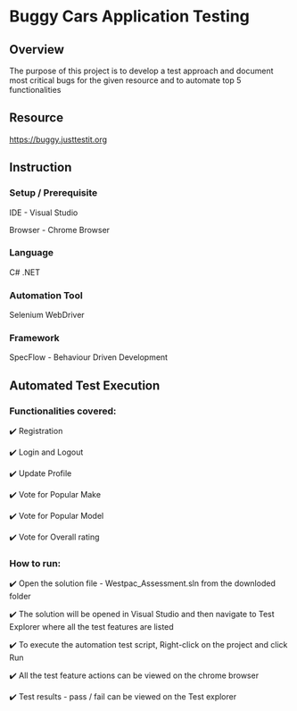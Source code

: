 ﻿# Buggy Cars Application Testing

## Overview
The purpose of this project is to develop a test approach and document most critical bugs for the given resource and to automate top 5 functionalities
## Resource
https://buggy.justtestit.org



## Instruction
### Setup / Prerequisite
IDE - Visual Studio



Browser - Chrome Browser
### Language 
C# .NET
### Automation Tool
Selenium WebDriver
### Framework
SpecFlow - Behaviour Driven Development


## Automated Test Execution



### Functionalities covered:

:heavy_check_mark: Registration



:heavy_check_mark: Login and Logout



:heavy_check_mark: Update Profile



:heavy_check_mark: Vote for  Popular Make



:heavy_check_mark: Vote for Popular Model



:heavy_check_mark: Vote for Overall rating



### How to run:

:heavy_check_mark: Open the solution file - Westpac_Assessment.sln from the downloded folder

:heavy_check_mark: The solution will be opened in Visual Studio and then navigate to Test Explorer where all the test features are listed

:heavy_check_mark: To execute the automation test script, Right-click on the project and click Run

:heavy_check_mark: All the test feature actions can be viewed on the chrome browser

:heavy_check_mark: Test results - pass / fail can be viewed on the Test explorer